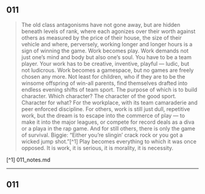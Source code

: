 ## 011
>The old class antagonisms have not gone away, but are hidden beneath levels of rank, where each agonizes over their worth against others as measured by the price of their house, the size of their vehicle and where, perversely, working longer and longer hours is a sign of winning the game. Work becomes play. Work demands not just one’s mind and body but also one’s soul. You have to be a team player. Your work has to be creative, inventive, playful — ludic, but not ludicrous. Work becomes a gamespace, but no games are freely chosen any more. Not least for children, who if they are to be the winsome offspring of win-all parents, find themselves drafted into endless evening shifts of team sport. The purpose of which is to build character. Which character? The character of the good sport. Character for what? For the workplace, with its team camaraderie and peer enforced discipline. For others, work is still just dull, repetitive work, but the dream is to escape into the commerce of play — to make it into the major leagues, or compete for record deals as a diva or a playa in the rap game. And for still others, there is only the game of survival. Biggie: “Either you’re slingin’ crack rock or you got a wicked jump shot.”[^1] Play becomes everything to which it was once opposed. It is work, it is serious, it is morality, it is necessity.

[^1] 011_notes.md

----

## 011
